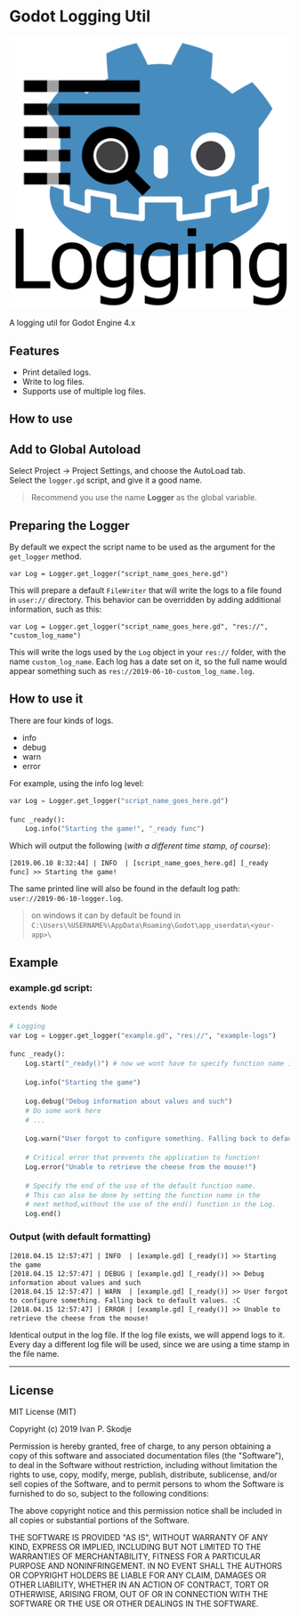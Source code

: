 # Godot Logging Util

![](icon.png)

A logging util for Godot Engine 4.x

## Features

- Print detailed logs.
- Write to log files.
- Supports use of multiple log files.


## How to use

## Add to Global Autoload
Select Project -> Project Settings, and choose the AutoLoad tab.  
Select the `logger.gd` script, and give it a good name.
> Recommend you use the name **Logger** as the global variable.


## Preparing the Logger
By default we expect the script name to be used as the argument for the `get_logger` method.

```
var Log = Logger.get_logger("script_name_goes_here.gd")
```

This will prepare a default `FileWriter` that will write the logs to a file found in `user://` directory. This behavior can be overridden by adding additional information, such as this:

```
var Log = Logger.get_logger("script_name_goes_here.gd", "res://", "custom_log_name")
```

This will write the logs used by the `Log` object in your `res://` folder, with the name `custom_log_name`. Each log has a date set on it, so the full name would appear something such as `res://2019-06-10-custom_log_name.log`.

## How to use it

There are four kinds of logs.
- info
- debug
- warn
- error

For example, using the info log level:

```python
var Log = Logger.get_logger("script_name_goes_here.gd")

func _ready():
	Log.info("Starting the game!", "_ready func")
```

Which will output the following (*with a different time stamp, of course*):

```
[2019.06.10 8:32:44] | INFO  | [script_name_goes_here.gd] [_ready func] >> Starting the game!
```

The same printed line will also be found in the default log path: 
`user://2019-06-10-logger.log`.
> on windows it can by default be found in `C:\Users\%USERNAME%\AppData\Roaming\Godot\app_userdata\<your-app>\`

## Example

### example.gd script:

```python
extends Node

# Logging
var Log = Logger.get_logger("example.gd", "res://", "example-logs")

func _ready():
	Log.start("_ready()") # now we wont have to specify function name in the other log statements

	Log.info("Starting the game")

	Log.debug("Debug information about values and such")
	# Do some work here
	# ...

	Log.warn("User forgot to configure something. Falling back to default values. :C ")

	# Critical error that prevents the application to function!
	Log.error("Unable to retrieve the cheese from the mouse!")

	# Specify the end of the use of the default function name. 
	# This can also be done by setting the function name in the 
	# next method,without the use of the end() function in the Log.
	Log.end()
```

### Output (with default formatting)

```
[2018.04.15 12:57:47] | INFO  | [example.gd] [_ready()] >> Starting the game
[2018.04.15 12:57:47] | DEBUG | [example.gd] [_ready()] >> Debug information about values and such
[2018.04.15 12:57:47] | WARN  | [example.gd] [_ready()] >> User forgot to configure something. Falling back to default values. :C 
[2018.04.15 12:57:47] | ERROR | [example.gd] [_ready()] >> Unable to retrieve the cheese from the mouse!
```

Identical output in the log file. If the log file exists, we will append logs to it. 
Every day a different log file will be used, since we are using a time stamp in the file name.

-----

## License

MIT License (MIT)

Copyright (c) 2019 Ivan P. Skodje

Permission is hereby granted, free of charge, to any person obtaining a copy
of this software and associated documentation files (the "Software"), to deal
in the Software without restriction, including without limitation the rights
to use, copy, modify, merge, publish, distribute, sublicense, and/or sell
copies of the Software, and to permit persons to whom the Software is
furnished to do so, subject to the following conditions:

The above copyright notice and this permission notice shall be included in all
copies or substantial portions of the Software.

THE SOFTWARE IS PROVIDED "AS IS", WITHOUT WARRANTY OF ANY KIND, EXPRESS OR
IMPLIED, INCLUDING BUT NOT LIMITED TO THE WARRANTIES OF MERCHANTABILITY,
FITNESS FOR A PARTICULAR PURPOSE AND NONINFRINGEMENT. IN NO EVENT SHALL THE
AUTHORS OR COPYRIGHT HOLDERS BE LIABLE FOR ANY CLAIM, DAMAGES OR OTHER
LIABILITY, WHETHER IN AN ACTION OF CONTRACT, TORT OR OTHERWISE, ARISING FROM,
OUT OF OR IN CONNECTION WITH THE SOFTWARE OR THE USE OR OTHER DEALINGS IN THE
SOFTWARE.
